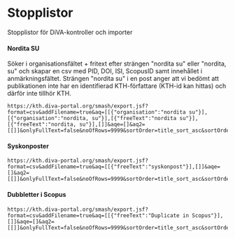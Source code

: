 # Stopplistor

Stopplistor för DiVA-kontroller och importer

#### Nordita SU
Söker i organisationsfältet + fritext efter strängen "nordita su" eller "nordita, su" och skapar en csv med PID, DOI, ISI, ScopusID samt innehållet i anmärkningsfältet. Strängen "nordita su" i en post anger att vi bedömt att publikationen inte har en identifierad KTH-författare (KTH-id kan hittas) och därför inte tillhör KTH.   

````
https://kth.diva-portal.org/smash/export.jsf?format=csv&addFilename=true&aq=[[{"organisation":"nordita su"}],[{"organisation":"nordita, su"}],[{"freeText":"nordita su"}],[{"freeText":"nordita, su"}],[]]&aqe=[]&aq2=[[]]&onlyFullText=false&noOfRows=9999&sortOrder=title_sort_asc&sortOrder2=title_sort_asc&csvType=publication&fl=PID,DOI,ISI,ScopusId,Notes
````

#### Syskonposter

````
https://kth.diva-portal.org/smash/export.jsf?format=csv&addFilename=true&aq=[[{"freeText":"syskonpost"}],[]]&aqe=[]&aq2=[[]]&onlyFullText=false&noOfRows=9999&sortOrder=title_sort_asc&sortOrder2=title_sort_asc&csvType=publication&fl=PID,DOI,ISI,ScopusId,Notes

````

#### Dubbletter i Scopus

````
https://kth.diva-portal.org/smash/export.jsf?format=csv&addFilename=true&aq=[[{"freeText":"Duplicate in Scopus"}],[]]&aqe=[]&aq2=[[]]&onlyFullText=false&noOfRows=9999&sortOrder=title_sort_asc&sortOrder2=title_sort_asc&csvType=publication&fl=PID,DOI,ISI,ScopusId,Notes

````
